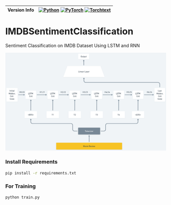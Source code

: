 |Version Info| [![Python](https://img.shields.io/badge/Python-v3.9.0-green)](https://www.python.org/downloads/release/python-3913/)  [![PyTorch](https://img.shields.io/badge/PyTorch-2.0.0-orange)](https://releases.ubuntu.com/20.04/) [![Torchtext](https://img.shields.io/badge/Torchtext-0.15.0-orange)](https://releases.ubuntu.com/20.04/) 
|----|----|
# IMDBSentimentClassification
Sentiment Classification on IMDB Dataset Using LSTM and RNN

![alt text](./Figures/bafc0578-3cd3-468f-ac8e-4fa67b771688.png)

### Install Requirements
```bash
pip install -r requirements.txt
```

### For Training
```bash
python train.py
```


